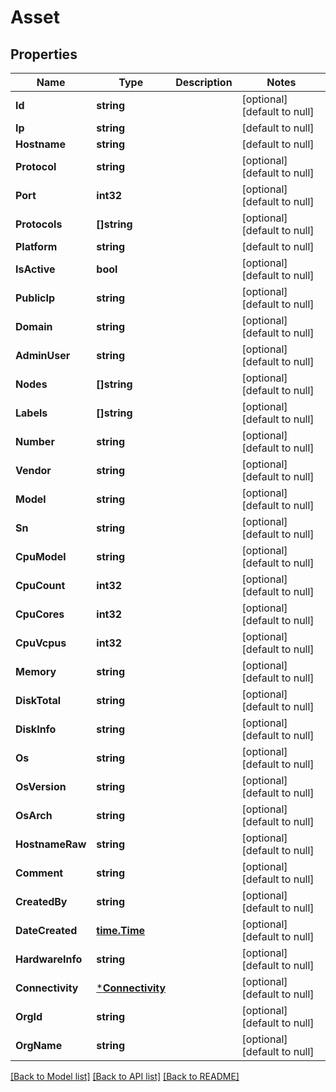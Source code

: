# Asset

## Properties
Name | Type | Description | Notes
------------ | ------------- | ------------- | -------------
**Id** | **string** |  | [optional] [default to null]
**Ip** | **string** |  | [default to null]
**Hostname** | **string** |  | [default to null]
**Protocol** | **string** |  | [optional] [default to null]
**Port** | **int32** |  | [optional] [default to null]
**Protocols** | **[]string** |  | [optional] [default to null]
**Platform** | **string** |  | [default to null]
**IsActive** | **bool** |  | [optional] [default to null]
**PublicIp** | **string** |  | [optional] [default to null]
**Domain** | **string** |  | [optional] [default to null]
**AdminUser** | **string** |  | [optional] [default to null]
**Nodes** | **[]string** |  | [optional] [default to null]
**Labels** | **[]string** |  | [optional] [default to null]
**Number** | **string** |  | [optional] [default to null]
**Vendor** | **string** |  | [optional] [default to null]
**Model** | **string** |  | [optional] [default to null]
**Sn** | **string** |  | [optional] [default to null]
**CpuModel** | **string** |  | [optional] [default to null]
**CpuCount** | **int32** |  | [optional] [default to null]
**CpuCores** | **int32** |  | [optional] [default to null]
**CpuVcpus** | **int32** |  | [optional] [default to null]
**Memory** | **string** |  | [optional] [default to null]
**DiskTotal** | **string** |  | [optional] [default to null]
**DiskInfo** | **string** |  | [optional] [default to null]
**Os** | **string** |  | [optional] [default to null]
**OsVersion** | **string** |  | [optional] [default to null]
**OsArch** | **string** |  | [optional] [default to null]
**HostnameRaw** | **string** |  | [optional] [default to null]
**Comment** | **string** |  | [optional] [default to null]
**CreatedBy** | **string** |  | [optional] [default to null]
**DateCreated** | [**time.Time**](time.Time.md) |  | [optional] [default to null]
**HardwareInfo** | **string** |  | [optional] [default to null]
**Connectivity** | [***Connectivity**](Connectivity.md) |  | [optional] [default to null]
**OrgId** | **string** |  | [optional] [default to null]
**OrgName** | **string** |  | [optional] [default to null]

[[Back to Model list]](../README.md#documentation-for-models) [[Back to API list]](../README.md#documentation-for-api-endpoints) [[Back to README]](../README.md)



